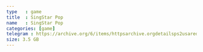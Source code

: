 ```yaml
---
type   : game
title  : SingStar Pop
name   : SingStar Pop
categories: [game]
telegram : https://archive.org/6/items/httpsarchive.orgdetailsps2usaredump3/SingStar%20Pop.7z
size: 3.5 GB
---
```




